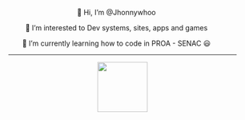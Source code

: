 
<div id="header" align="center">
  <ul>
<p>👋 Hi, I’m @Jhonnywhoo<p>
<p>👀 I’m interested to Dev systems, sites, apps and games<p>
<p>🌱 I’m currently learning how to code in PROA - SENAC 😃<p>
  <ul/>
    <hr>
  <img src="https://c.tenor.com/CGIHMXu6m_4AAAAM/funny.gif" width="100"/>
</div>
